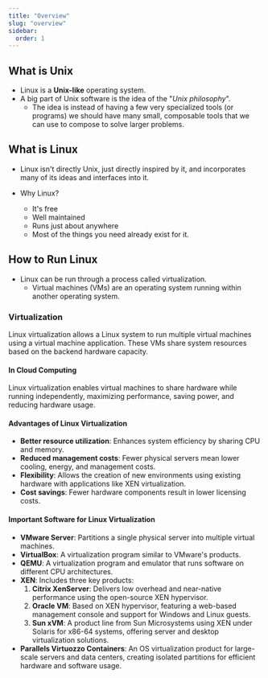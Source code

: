 ```yaml
---
title: "Overview"
slug: "overview"
sidebar:
  order: 1
---
```


## What is Unix

- Linux is a **Unix-like** operating system.
- A big part of Unix software is the idea of the "_Unix philosophy_".
  - The idea is instead of having a few very specialized tools (or programs) we should have many small, composable tools that we can use to compose to solve larger problems.

## What is Linux

- Linux isn't directly Unix, just directly inspired by it, and incorporates many of its ideas and interfaces into it.

- Why Linux?
  - It's free
  - Well maintained
  - Runs just about anywhere
  - Most of the things you need already exist for it.

## How to Run Linux

- Linux can be run through a process called virtualization.
  - Virtual machines (VMs) are an operating system running within another operating system.

### Virtualization

Linux virtualization allows a Linux system to run multiple virtual machines using a virtual machine application. These VMs share system resources based on the backend hardware capacity.

#### In Cloud Computing

Linux virtualization enables virtual machines to share hardware while running independently, maximizing performance, saving power, and reducing hardware usage.

#### Advantages of Linux Virtualization

- **Better resource utilization**: Enhances system efficiency by sharing CPU and memory.
- **Reduced management costs**: Fewer physical servers mean lower cooling, energy, and management costs.
- **Flexibility**: Allows the creation of new environments using existing hardware with applications like XEN virtualization.
- **Cost savings**: Fewer hardware components result in lower licensing costs.

#### Important Software for Linux Virtualization

- **VMware Server**: Partitions a single physical server into multiple virtual machines.
- **VirtualBox**: A virtualization program similar to VMware's products.
- **QEMU**: A virtualization program and emulator that runs software on different CPU architectures.
- **XEN**: Includes three key products:
  1. **Citrix XenServer**: Delivers low overhead and near-native performance using the open-source XEN hypervisor.
  2. **Oracle VM**: Based on XEN hypervisor, featuring a web-based management console and support for Windows and Linux guests.
  3. **Sun xVM**: A product line from Sun Microsystems using XEN under Solaris for x86-64 systems, offering server and desktop virtualization solutions.
- **Parallels Virtuozzo Containers**: An OS virtualization product for large-scale servers and data centers, creating isolated partitions for efficient hardware and software usage.
